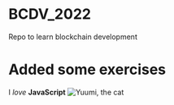 # BCDV_2022
Repo to learn blockchain development
# Added some exercises
I *love* __JavaScript__ 
![Yuumi, the cat](https://i.redd.it/texipy9vala81.png)